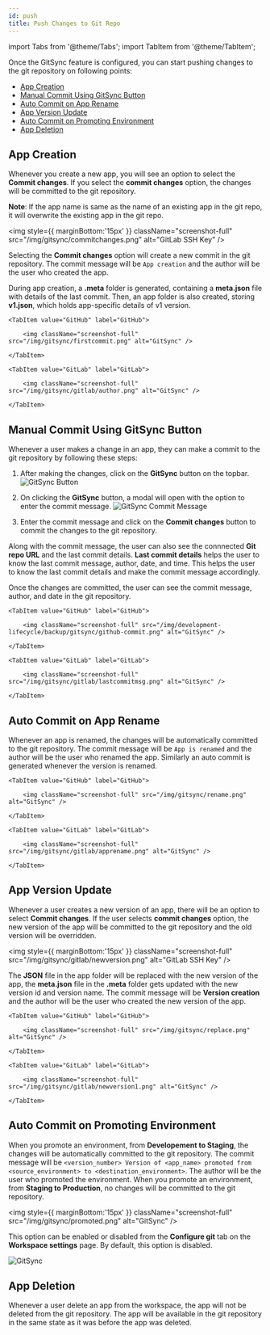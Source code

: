 ```yaml
---
id: push
title: Push Changes to Git Repo
---
```


import Tabs from '@theme/Tabs';
import TabItem from '@theme/TabItem';

Once the GitSync feature is configured, you can start pushing changes to the git repository on following points:

- [App Creation](#)
- [Manual Commit Using GitSync Button](#)
- [Auto Commit on App Rename](#)
- [App Version Update](#)
- [Auto Commit on Promoting Environment](#)
- [App Deletion](#)

## App Creation

Whenever you create a new app, you will see an option to select the **Commit changes**. If you select the **commit changes** option, the changes will be committed to the git repository.

**Note**: If the app name is same as the name of an existing app in the git repo, it will overwrite the existing app in the git repo.

<img style={{ marginBottom:'15px' }} className="screenshot-full" src="/img/gitsync/commitchanges.png" alt="GitLab SSH Key" />

Selecting the **Commit changes** option will create a new commit in the git repository. The commit message will be `App creation` and the author will be the user who created the app.

During app creation, a **.meta** folder is generated, containing a **meta.json** file with details of the last commit. Then, an app folder is also created, storing **v1.json**, which holds app-specific details of v1 version.

<Tabs>

    <TabItem value="GitHub" label="GitHub"> 

        <img className="screenshot-full" src="/img/gitsync/firstcommit.png" alt="GitSync" />

    </TabItem>

    <TabItem value="GitLab" label="GitLab"> 

        <img className="screenshot-full" src="/img/gitsync/gitlab/author.png" alt="GitSync" />

    </TabItem>

</Tabs>

## Manual Commit Using GitSync Button

Whenever a user makes a change in an app, they can make a commit to the git repository by following these steps:

1. After making the changes, click on the **GitSync** button on the topbar. 
    <img className="screenshot-full" src="/img/development-lifecycle/backup/gitsync/gitsync-button.png" alt="GitSync Button" />

2. On clicking the **GitSync** button, a modal will open with the option to enter the commit message. 
    <img className="screenshot-full" src="/img/development-lifecycle/backup/gitsync/commit-message.png" alt="GitSync Commit Message" />

3. Enter the commit message and click on the **Commit changes** button to commit the changes to the git repository. 

Along with the commit message, the user can also see the connnected **Git repo URL** and the last commit details. **Last commit details** helps the user to know the last commit message, author, date, and time. This helps the user to know the last commit details and make the commit message accordingly.

Once the changes are committed, the user can see the commit message, author, and date in the git repository.

<Tabs>

    <TabItem value="GitHub" label="GitHub"> 

        <img className="screenshot-full" src="/img/development-lifecycle/backup/gitsync/github-commit.png" alt="GitSync" />

    </TabItem>

    <TabItem value="GitLab" label="GitLab"> 

        <img className="screenshot-full" src="/img/gitsync/gitlab/lastcommitmsg.png" alt="GitSync" />

    </TabItem>

</Tabs>

## Auto Commit on App Rename

Whenever an app is renamed, the changes will be automatically committed to the git repository. The commit message will be `App is renamed` and the author will be the user who renamed the app. Similarly an auto commit is generated whenever the version is renamed.

<Tabs>

    <TabItem value="GitHub" label="GitHub"> 

        <img className="screenshot-full" src="/img/gitsync/rename.png" alt="GitSync" />

    </TabItem>

    <TabItem value="GitLab" label="GitLab"> 

        <img className="screenshot-full" src="/img/gitsync/gitlab/apprename.png" alt="GitSync" />

    </TabItem>

</Tabs>

## App Version Update

Whenever a user creates a new version of an app, there will be an option to select **Commit changes**. If the user selects **commit changes** option, the new version of the app will be committed to the git repository and the old version will be overridden.

<img style={{ marginBottom:'15px' }} className="screenshot-full" src="/img/gitsync/gitlab/newversion.png" alt="GitLab SSH Key" />

The **JSON** file in the app folder will be replaced with the new version of the app, the **meta.json** file in the **.meta** folder gets updated with the new version id and version name. The commit message will be **Version creation** and the author will be the user who created the new version of the app. 

<Tabs>

    <TabItem value="GitHub" label="GitHub"> 

        <img className="screenshot-full" src="/img/gitsync/replace.png" alt="GitSync" />

    </TabItem>

    <TabItem value="GitLab" label="GitLab"> 

        <img className="screenshot-full" src="/img/gitsync/gitlab/newversion1.png" alt="GitSync" />

    </TabItem>

</Tabs>

## Auto Commit on Promoting Environment

When you promote an environment, from **Developement to Staging**, the changes will be automatically committed to the git repository. The commit message will be `<version_number> Version of <app_name> promoted from <source_environment> to <destination_environment>`. The author will be the user who promoted the environment. When you promote an environment, from **Staging to Production**, no changes will be committed to the git repository.

<img style={{ marginBottom:'15px' }} className="screenshot-full" src="/img/gitsync/promoted.png" alt="GitSync" />

This option can be enabled or disabled from the **Configure git** tab on the **Workspace settings** page. By default, this option is disabled.

<img className="screenshot-full" src="/img/gitsync/autocommit-v2.png" alt="GitSync" />

## App Deletion

Whenever a user delete an app from the workspace, the app will not be deleted from the git repository. The app will be available in the git repository in the same state as it was before the app was deleted.
